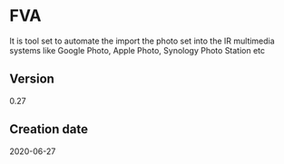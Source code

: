 # FVA
It is tool set to automate the import the photo set 
into the IR multimedia systems like Google Photo, Apple Photo, Synology Photo Station etc

## Version
0.27
 
## Creation date
2020-06-27